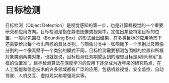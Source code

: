 # 目标检测

目标检测（Object Detection）是视觉感知的第一步，也是计算机视觉的一个重要研究和应用方向。目标检测是指在静态图像或视频中，定位出某些特定目标的位置，一般以包围框（Bounding Box）的形式给出结果，在多类目标的应用场景下还需要给出每个检出目标的具体类别。与图像分类中一张图赋予一个类别以及图像分割的一个像素赋予一个类别的模式不同，目标检测需要预测包围框的位置和所框对象类别两类对象。也就是说，目标检测任务期望达到的理想目标是``类别判断准”且``框的位置准”。目标检测算法在深度学习的应用下逐渐成为近年来的研究热点，在人工智能和信息技术的许多领域都有广泛的应用，包括机器视觉、安全监控、自动驾驶、人机交互、虚拟现实和增强现实等。

